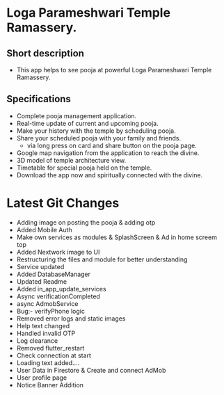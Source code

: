 # Loga Parameshwari Temple Ramassery.

## Short description
 - This app helps to see pooja at powerful Loga Parameshwari Temple Ramassery.

## Specifications
 - Complete pooja management application.
 - Real-time update of current and upcoming pooja.
 - Make your history with the temple by scheduling pooja.
 - Share your scheduled pooja with your family and friends.
     - via long press on card and share button on the pooja page.
 - Google map navigation from the application to reach the divine.
 - 3D model of temple architecture view.
 - Timetable for special pooja held on the temple.
 - Download the app now and spiritually connected with the divine​. 

# Latest Git Changes
 - Adding image on posting the pooja & adding otp
 - Added Mobile Auth
 - Make own services as modules & SplashScreen & Ad in home screem top
 - Added Nextwork image to UI
 - Restructuring the files and module for better understanding
 - Service updated
 - Added DatabaseManager
 - Updated Readme
 - Added in_app_update_services
 - Async verificationCompleted
 - async AdmobService
 - Bug:- verifyPhone logic
 - Removed error logs and static images
 - Help text changed
 - Handled invalid OTP
 - Log clearance
 - Removed flutter_restart
 - Check connection at start
 - Loading text added....
 - User Data in Firestore & Create and connect AdMob
 - User profile page
 - Notice Banner Addition
